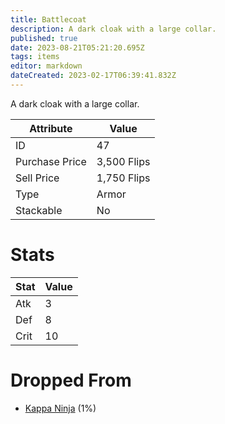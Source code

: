 ```yaml
---
title: Battlecoat
description: A dark cloak with a large collar.
published: true
date: 2023-08-21T05:21:20.695Z
tags: items
editor: markdown
dateCreated: 2023-02-17T06:39:41.832Z
---
```


A dark cloak with a large collar.

|Attribute|Value|
|-|-|
|ID|47|
|Purchase Price|3,500 Flips|
|Sell Price|1,750 Flips|
|Type|Armor|
|Stackable|No|

# Stats
|Stat|Value|
|-|-|
|Atk|3|
|Def|8|
|Crit|10|

# Dropped From
 * [Kappa Ninja](/monsters/kappa-ninja) (1%)
